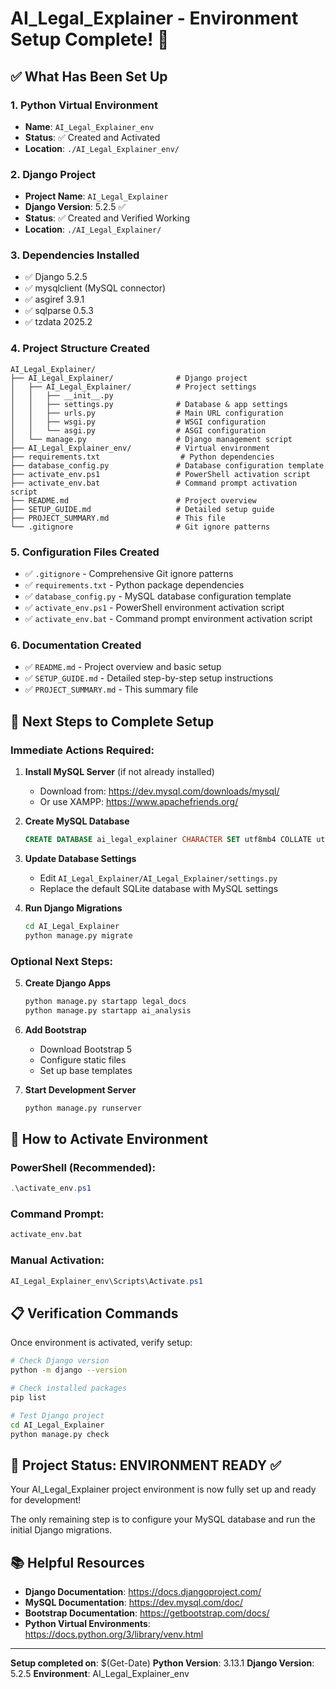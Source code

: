 # AI_Legal_Explainer - Environment Setup Complete! 🎉

## ✅ What Has Been Set Up

### 1. **Python Virtual Environment**
- **Name**: `AI_Legal_Explainer_env`
- **Status**: ✅ Created and Activated
- **Location**: `./AI_Legal_Explainer_env/`

### 2. **Django Project**
- **Project Name**: `AI_Legal_Explainer`
- **Django Version**: 5.2.5 ✅
- **Status**: ✅ Created and Verified Working
- **Location**: `./AI_Legal_Explainer/`

### 3. **Dependencies Installed**
- ✅ Django 5.2.5
- ✅ mysqlclient (MySQL connector)
- ✅ asgiref 3.9.1
- ✅ sqlparse 0.5.3
- ✅ tzdata 2025.2

### 4. **Project Structure Created**
```
AI_Legal_Explainer/
├── AI_Legal_Explainer/              # Django project
│   ├── AI_Legal_Explainer/          # Project settings
│   │   ├── __init__.py
│   │   ├── settings.py              # Database & app settings
│   │   ├── urls.py                  # Main URL configuration
│   │   ├── wsgi.py                  # WSGI configuration
│   │   └── asgi.py                  # ASGI configuration
│   └── manage.py                    # Django management script
├── AI_Legal_Explainer_env/          # Virtual environment
├── requirements.txt                  # Python dependencies
├── database_config.py               # Database configuration template
├── activate_env.ps1                 # PowerShell activation script
├── activate_env.bat                 # Command prompt activation script
├── README.md                        # Project overview
├── SETUP_GUIDE.md                   # Detailed setup guide
├── PROJECT_SUMMARY.md               # This file
└── .gitignore                       # Git ignore patterns
```

### 5. **Configuration Files Created**
- ✅ `.gitignore` - Comprehensive Git ignore patterns
- ✅ `requirements.txt` - Python package dependencies
- ✅ `database_config.py` - MySQL database configuration template
- ✅ `activate_env.ps1` - PowerShell environment activation script
- ✅ `activate_env.bat` - Command prompt environment activation script

### 6. **Documentation Created**
- ✅ `README.md` - Project overview and basic setup
- ✅ `SETUP_GUIDE.md` - Detailed step-by-step setup instructions
- ✅ `PROJECT_SUMMARY.md` - This summary file

## 🚀 Next Steps to Complete Setup

### **Immediate Actions Required:**

1. **Install MySQL Server** (if not already installed)
   - Download from: https://dev.mysql.com/downloads/mysql/
   - Or use XAMPP: https://www.apachefriends.org/

2. **Create MySQL Database**
   ```sql
   CREATE DATABASE ai_legal_explainer CHARACTER SET utf8mb4 COLLATE utf8mb4_unicode_ci;
   ```

3. **Update Database Settings**
   - Edit `AI_Legal_Explainer/AI_Legal_Explainer/settings.py`
   - Replace the default SQLite database with MySQL settings

4. **Run Django Migrations**
   ```bash
   cd AI_Legal_Explainer
   python manage.py migrate
   ```

### **Optional Next Steps:**

5. **Create Django Apps**
   ```bash
   python manage.py startapp legal_docs
   python manage.py startapp ai_analysis
   ```

6. **Add Bootstrap**
   - Download Bootstrap 5
   - Configure static files
   - Set up base templates

7. **Start Development Server**
   ```bash
   python manage.py runserver
   ```

## 🔧 How to Activate Environment

### **PowerShell (Recommended):**
```powershell
.\activate_env.ps1
```

### **Command Prompt:**
```cmd
activate_env.bat
```

### **Manual Activation:**
```powershell
AI_Legal_Explainer_env\Scripts\Activate.ps1
```

## 📋 Verification Commands

Once environment is activated, verify setup:
```bash
# Check Django version
python -m django --version

# Check installed packages
pip list

# Test Django project
cd AI_Legal_Explainer
python manage.py check
```

## 🎯 Project Status: **ENVIRONMENT READY** ✅

Your AI_Legal_Explainer project environment is now fully set up and ready for development! 

The only remaining step is to configure your MySQL database and run the initial Django migrations.

## 📚 Helpful Resources

- **Django Documentation**: https://docs.djangoproject.com/
- **MySQL Documentation**: https://dev.mysql.com/doc/
- **Bootstrap Documentation**: https://getbootstrap.com/docs/
- **Python Virtual Environments**: https://docs.python.org/3/library/venv.html

---

**Setup completed on**: $(Get-Date)
**Python Version**: 3.13.1
**Django Version**: 5.2.5
**Environment**: AI_Legal_Explainer_env
